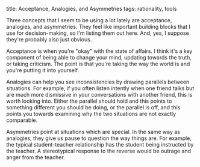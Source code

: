 title: Acceptance, Analogies, and Asymmetries
tags: rationality, tools

Three concepts that I seem to be using a lot lately are acceptance, analogies, and asymmetries. They feel like important building blocks that I use for decision-making, so I'm listing them out here. And, yes, I suppose they're probably also just obvious.

Acceptance is when you're "okay" with the state of affairs. I think it's a key component of being able to change your mind, updating towards the truth, or taking criticism. The point is that you're taking the way the world is and you're putting it into yourself. 

Analogies can help you see inconsistencies by drawing parallels between situations. For example, if you often listen intently when one friend talks but are much more dismissive in your conversations with another friend, this is worth looking into. Either the parallel should hold and this points to something different you should be doing, or the parallel is off, and this points you towards examining why the two situations are not exactly comparable.

Asymmetries point at situations which are special. In the same way as analogies, they give us pause to question the way things are. For example, the typical student-teacher relationship has the student being instructed by the teacher. A stereotypical response to the reverse would be outrage and anger from the teacher. 
